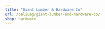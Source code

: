 ```yaml
---
title: "Giant Lumber & Hardware Co"
url: /baliuag/giant-lumber-and-hardware-co/
shop: hardware
---
```

